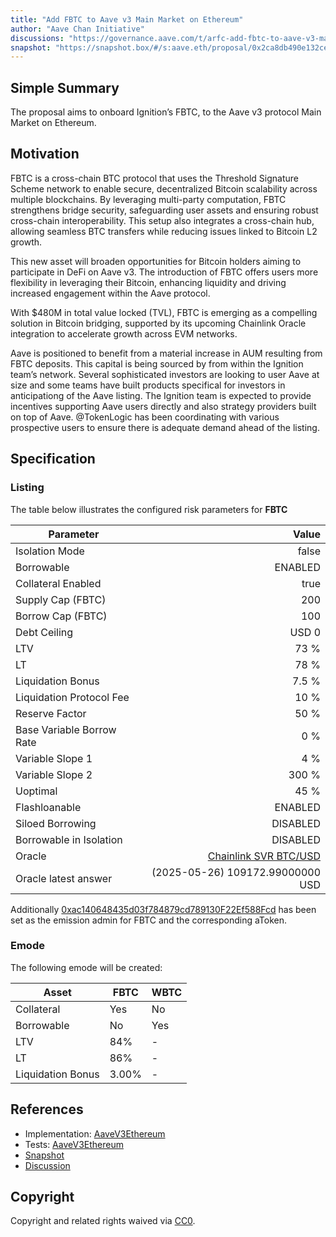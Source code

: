 ```yaml
---
title: "Add FBTC to Aave v3 Main Market on Ethereum"
author: "Aave Chan Initiative"
discussions: "https://governance.aave.com/t/arfc-add-fbtc-to-aave-v3-main-market-on-ethereum/19937"
snapshot: "https://snapshot.box/#/s:aave.eth/proposal/0x2ca8db490e132cebfec25ddbf460b89abd710456c5177bca784abaae9d6009d9"
---
```


## Simple Summary

The proposal aims to onboard Ignition’s FBTC, to the Aave v3 protocol Main Market on Ethereum.

## Motivation

FBTC is a cross-chain BTC protocol that uses the Threshold Signature Scheme network to enable secure, decentralized Bitcoin scalability across multiple blockchains. By leveraging multi-party computation, FBTC strengthens bridge security, safeguarding user assets and ensuring robust cross-chain interoperability. This setup also integrates a cross-chain hub, allowing seamless BTC transfers while reducing issues linked to Bitcoin L2 growth.

This new asset will broaden opportunities for Bitcoin holders aiming to participate in DeFi on Aave v3. The introduction of FBTC offers users more flexibility in leveraging their Bitcoin, enhancing liquidity and driving increased engagement within the Aave protocol.

With $480M in total value locked (TVL), FBTC is emerging as a compelling solution in Bitcoin bridging, supported by its upcoming Chainlink Oracle integration to accelerate growth across EVM networks.

Aave is positioned to benefit from a material increase in AUM resulting from FBTC deposits. This capital is being sourced by from within the Ignition team’s network. Several sophisticated investors are looking to user Aave at size and some teams have built products specifical for investors in anticipationg of the Aave listing. The Ignition team is expected to provide incentives supporting Aave users directly and also strategy providers built on top of Aave. @TokenLogic has been coordinating with various prospective users to ensure there is adequate demand ahead of the listing.

## Specification

### Listing

The table below illustrates the configured risk parameters for **FBTC**

| Parameter                 |                                                                                            Value |
| ------------------------- | -----------------------------------------------------------------------------------------------: |
| Isolation Mode            |                                                                                            false |
| Borrowable                |                                                                                          ENABLED |
| Collateral Enabled        |                                                                                             true |
| Supply Cap (FBTC)         |                                                                                              200 |
| Borrow Cap (FBTC)         |                                                                                              100 |
| Debt Ceiling              |                                                                                            USD 0 |
| LTV                       |                                                                                             73 % |
| LT                        |                                                                                             78 % |
| Liquidation Bonus         |                                                                                            7.5 % |
| Liquidation Protocol Fee  |                                                                                             10 % |
| Reserve Factor            |                                                                                             50 % |
| Base Variable Borrow Rate |                                                                                              0 % |
| Variable Slope 1          |                                                                                              4 % |
| Variable Slope 2          |                                                                                            300 % |
| Uoptimal                  |                                                                                             45 % |
| Flashloanable             |                                                                                          ENABLED |
| Siloed Borrowing          |                                                                                         DISABLED |
| Borrowable in Isolation   |                                                                                         DISABLED |
| Oracle                    | [Chainlink SVR BTC/USD](https://etherscan.io/address/0xb41E773f507F7a7EA890b1afB7d2b660c30C8B0A) |
| Oracle latest answer      |                                                                 (2025-05-26) 109172.99000000 USD |

Additionally [0xac140648435d03f784879cd789130F22Ef588Fcd](https://etherscan.io/address/0xac140648435d03f784879cd789130F22Ef588Fcd) has been set as the emission admin for FBTC and the corresponding aToken.

### Emode

The following emode will be created:

| Asset             | FBTC  | WBTC |
| ----------------- | ----- | ---- |
| Collateral        | Yes   | No   |
| Borrowable        | No    | Yes  |
| LTV               | 84%   | -    |
| LT                | 86%   | -    |
| Liquidation Bonus | 3.00% | -    |

## References

- Implementation: [AaveV3Ethereum](https://github.com/bgd-labs/aave-proposals-v3/blob/767a67b2255ffa6f52b812068d4c4e3a9a4a2a0c/src/20241213_AaveV3Ethereum_AddFBTCToAaveV3MainMarketOnEthereum/AaveV3Ethereum_AddFBTCToAaveV3MainMarketOnEthereum_20241213.sol)
- Tests: [AaveV3Ethereum](https://github.com/bgd-labs/aave-proposals-v3/blob/767a67b2255ffa6f52b812068d4c4e3a9a4a2a0c/src/20241213_AaveV3Ethereum_AddFBTCToAaveV3MainMarketOnEthereum/AaveV3Ethereum_AddFBTCToAaveV3MainMarketOnEthereum_20241213.t.sol)
- [Snapshot](https://snapshot.box/#/s:aave.eth/proposal/0x2ca8db490e132cebfec25ddbf460b89abd710456c5177bca784abaae9d6009d9)
- [Discussion](https://governance.aave.com/t/arfc-add-fbtc-to-aave-v3-main-market-on-ethereum/19937)

## Copyright

Copyright and related rights waived via [CC0](https://creativecommons.org/publicdomain/zero/1.0/).
